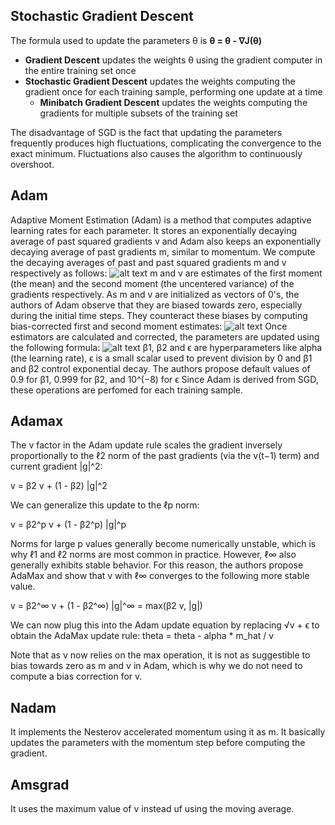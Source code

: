 ## Stochastic Gradient Descent
The formula used to update the parameters θ is
**θ = θ - ∇J(θ)**
* **Gradient Descent** updates the weights θ using the gradient computer in the entire training set once
* **Stochastic Gradient Descent** updates the weights computing the gradient once for each training sample, performing one update at a time
    * **Minibatch Gradient Descent** updates the weights computing the gradients for multiple subsets of the training set

The disadvantage of SGD is the fact that updating the parameters frequently produces high fluctuations, complicating the convergence to the exact minimum. Fluctuations also causes the algorithm to continuously overshoot.

## Adam
Adaptive Moment Estimation (Adam) is a method that computes adaptive learning rates for each parameter. It stores an exponentially decaying average of past squared gradients 
v and Adam also keeps an exponentially decaying average of past gradients m, similar to momentum.  We compute the decaying averages of past and past squared gradients m and v respectively as follows: 
![alt text](https://miro.medium.com/max/886/1*ZhGLUwaaqlJ9C0WK0nbAEA.png)
m and v are estimates of the first moment (the mean) and the second moment (the uncentered variance) of the gradients respectively.
As m and v are initialized as vectors of 0's, the authors of Adam observe that they are biased towards zero, especially during the initial time steps.
They counteract these biases by computing bias-corrected first and second moment estimates:
![alt text](https://miro.medium.com/max/390/1*M86IUMsrHXq4WrS-Bk5boA.png)
Once estimators are calculated and corrected, the parameters are updated using the following formula:
![alt text](https://miro.medium.com/max/520/1*tKn5TEW-7aQoerAeDB8x6g.png)
β1, β2 and ϵ are hyperparameters like alpha (the learning rate), ϵ  is a small scalar used to prevent division by 0 and β1 and β2 control exponential decay.
The authors propose default values of 0.9 for β1, 0.999 for β2, and 10^(−8) for ϵ
Since Adam is derived from SGD, these operations are perfomed for each training sample.

## Adamax

The v factor in the Adam update rule scales the gradient inversely proportionally to the ℓ2 norm of the past gradients (via the v(t−1) term) and current gradient |g|^2:

v = β2 v + (1 - β2) |g|^2

We can generalize this update to the ℓp norm:

v = β2^p v + (1 - β2^p) |g|^p

Norms for large  p values generally become numerically unstable, which is why ℓ1 and ℓ2 norms are most common in practice. However, ℓ∞ also generally exhibits stable behavior. For this reason, the authors propose AdaMax and show that v with ℓ∞ converges to the following more stable value. 

v = β2^∞ v + (1 - β2^∞) |g|^∞ = max(β2 v, |g|) 

We can now plug this into the Adam update equation by replacing √v + ϵ to obtain the AdaMax update rule:
theta = theta - alpha * m_hat / v

Note that as v now relies on the max operation, it is not as suggestible to bias towards zero as m and v in Adam, which is why we do not need to compute a bias correction for 
v.

## Nadam
It implements the Nesterov accelerated momentum using it as m. It basically updates the parameters with the momentum step before computing the gradient.

## Amsgrad
It uses the maximum value of v instead uf using the moving average.